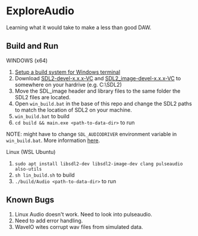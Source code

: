 # ExploreAudio

Learning what it would take to make a less than good DAW.

## Build and Run

WINDOWS (x64)

1. [Setup a build system for Windows terminal](https://www.youtube.com/watch?v=Ee3EtYb8d1o) 
2. Download [SDL2-devel-x.x.x-VC](https://github.com/libsdl-org/SDL/releases) and [SDL2\_image-devel-x.x.x-VC](https://github.com/libsdl-org/SDL_image/releases) to somewhere on your hardrive (e.g. C:\SDL2)
3. Move the SDL\_image header and library files to the same folder the SDL2 files are located.
4. Open `win_build.bat` in the base of this repo and change the SDL2 paths to match the location of SDL2 on your machine.
5. `win_build.bat` to build
6. `cd build && main.exe <path-to-data-dir>` to run

NOTE: might have to change `SDL_AUDIODRIVER` environment variable in `win_build.bat`. More information [here](https://stackoverflow.com/questions/22960325/no-audio-with-sdl-c).

Linux (WSL Ubuntu)

1. `sudo apt install libsdl2-dev libsdl2-image-dev clang pulseaudio also-utils`
2. `sh lin_build.sh` to build
3. `./build/Audio <path-to-data-dir>` to run

## Known Bugs

1. Linux Audio doesn't work. Need to look into pulseaudio.
2. Need to add error handling.
3. WaveIO wites corrupt wav files from simulated data.
